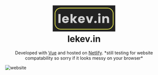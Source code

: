 <h1 align="center">
  <br>
  <a href="http://www.lekev.in"><img src="https://github.com/lekevin/kevsweb/blob/main/public/logo.png" width="200"></a>
  <br>
  lekev.in
  <br>
</h1>

<p align="center">
Developed with <a href="https://vuejs.org">Vue</a> and hosted on <a href="https://www.netlify.com">Netlify</a>.
*still testing for website compatability so sorry if it looks messy on your browser*
<p>

![website](https://github.com/lekevin/kevsweb/blob/main/public/website.gif)
